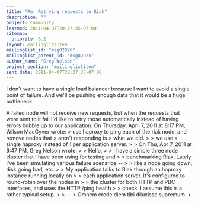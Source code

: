 ```yaml
---
title: "Re: Retrying requests to Riak"
description: ""
project: community
lastmod: 2011-04-07T20:27:35-07:00
sitemap:
  priority: 0.2
layout: mailinglistitem
mailinglist_id: "msg02926"
mailinglist_parent_id: "msg02925"
author_name: "Greg Nelson"
project_section: "mailinglistitem"
sent_date: 2011-04-07T20:27:35-07:00
---
```



I don't want to have a single load balancer because I want to avoid a single 
point of failure. And we'll be pushing enough data that it would be a huge 
bottleneck.

A failed node will not receive new requests, but when the requests that were 
sent to it fail I'd like to retry those automatically instead of having errors 
bubble up to our application.
On Thursday, April 7, 2011 at 8:17 PM, Wilson MacGyver wrote: 
&gt; use haproxy to ping each of the riak node. and remove nodes that
&gt; aren't responding is
&gt; what we did.
&gt; 
&gt; we use a single haproxy instead of 1 per application server.
&gt; 
&gt; On Thu, Apr 7, 2011 at 9:47 PM, Greg Nelson  wrote:
&gt; &gt; Hello,
&gt; &gt; I have a simple three node cluster that I have been using for testing and
&gt; &gt; benchmarking Riak. Lately I've been simulating various failure scenarios --
&gt; &gt; like a node going down, disk going bad, etc.
&gt; &gt; My application talks to Riak through an haproxy instance running locally on
&gt; &gt; each application server. It's configured to round-robin over the nodes in
&gt; &gt; the cluster for both HTTP and PBC interfaces, and uses the HTTP /ping health
&gt; &gt; check. I assume this is a rather typical setup.
&gt; 
&gt; -- 
&gt; Omnem crede diem tibi diluxisse supremum.
&gt; 
